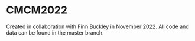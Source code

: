 # CMCM2022

Created in collaboration with Finn Buckley in November 2022. All code and data can be found in the master branch.
